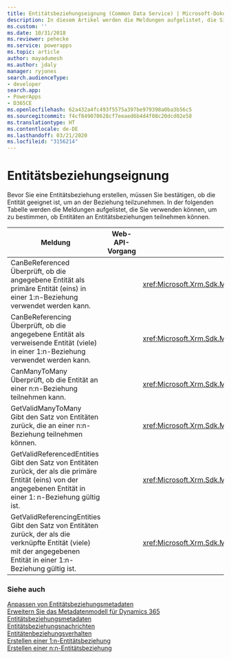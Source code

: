 ```yaml
---
title: Entitätsbeziehungseignung (Common Data Service) | Microsoft-Dokumentation
description: In diesem Artikel werden die Meldungen aufgelistet, die Sie verwenden können, um zu bestimmen, ob Entitäten an Entitätsbeziehungen teilnehmen können.
ms.custom: ''
ms.date: 10/31/2018
ms.reviewer: pehecke
ms.service: powerapps
ms.topic: article
author: mayadumesh
ms.author: jdaly
manager: ryjones
search.audienceType:
- developer
search.app:
- PowerApps
- D365CE
ms.openlocfilehash: 62a432a4fc493f5575a397be979398a0ba3b56c5
ms.sourcegitcommit: f4cf849070628cf7eeaed6b4d4f08c20dcd02e58
ms.translationtype: HT
ms.contentlocale: de-DE
ms.lasthandoff: 03/21/2020
ms.locfileid: "3156214"
---
```

# <a name="entity-relationship-eligibility"></a>Entitätsbeziehungseignung

Bevor Sie eine Entitätsbeziehung erstellen, müssen Sie bestätigen, ob die Entität geeignet ist, um an der Beziehung teilzunehmen. In der folgenden Tabelle werden die Meldungen aufgelistet, die Sie verwenden können, um zu bestimmen, ob Entitäten an Entitätsbeziehungen teilnehmen können.  
  
|Meldung|Web-API-Vorgang|SDK-Assembly|  
|-------------|-----------------|----------------|  
|CanBeReferenced</br>Überprüft, ob die angegebene Entität als primäre Entität (eins) in einer 1:n-Beziehung verwendet werden kann.|<xref href="Microsoft.Dynamics.CRM.CanBeReferenced?text=CanBeReferenced Action" />|<xref:Microsoft.Xrm.Sdk.Messages.CanBeReferencedRequest>|  
|CanBeReferencing</br>Überprüft, ob die angegebene Entität als verweisende Entität (viele) in einer 1:n-Beziehung verwendet werden kann.|<xref href="Microsoft.Dynamics.CRM.CanBeReferencing?text=CanBeReferencing Action" />|<xref:Microsoft.Xrm.Sdk.Messages.CanBeReferencingRequest>|  
|CanManyToMany</br>Überprüft, ob die Entität an einer n:n-Beziehung teilnehmen kann.|<xref href="Microsoft.Dynamics.CRM.CanManyToMany?text=CanManyToMany Action" />|<xref:Microsoft.Xrm.Sdk.Messages.CanManyToManyRequest>|  
|GetValidManyToMany</br>Gibt den Satz von Entitäten zurück, die an einer n:n-Beziehung teilnehmen können.|<xref href="Microsoft.Dynamics.CRM.GetValidManyToMany?text=GetValidManyToMany Function" />|<xref:Microsoft.Xrm.Sdk.Messages.GetValidManyToManyRequest>|  
|GetValidReferencedEntities</br>Gibt den Satz von Entitäten zurück, der als die primäre Entität (eins) von der angegebenen Entität in einer 1: n-Beziehung gültig ist.|<xref href="Microsoft.Dynamics.CRM.GetValidReferencedEntities?text=GetValidReferencedEntities Function" />|<xref:Microsoft.Xrm.Sdk.Messages.GetValidReferencedEntitiesRequest>|  
|GetValidReferencingEntities</br>Gibt den Satz von Entitäten zurück, der als die verknüpfte Entität (viele) mit der angegebenen Entität in einer 1:n-Beziehung gültig ist.|<xref href="Microsoft.Dynamics.CRM.GetValidReferencingEntities?text=GetValidReferencingEntities Function" />|<xref:Microsoft.Xrm.Sdk.Messages.GetValidReferencingEntitiesRequest>|  
  
### <a name="see-also"></a>Siehe auch  
 [Anpassen von Entitätsbeziehungsmetadaten](/dynamics365/customer-engagement/developer/customize-entity-relationship-metadata)   
 [Erweitern Sie das Metadatenmodell für Dynamics 365](/dynamics365/customer-engagement/developer/org-service/use-organization-service-metadata)   
 [Entitätsbeziehungsmetadaten](/dynamics365/customer-engagement/developer/customize-entity-relationship-metadata)   
 [Entitätsbeziehungsnachrichten](entity-relationship-metadata-messages.md)   
 [Entitätenbeziehungsverhalten](/dynamics365/customer-engagement/developer/entity-relationship-behavior)   
 [Erstellen einer 1:n-Entitätsbeziehung](/dynamics365/customer-engagement/developer/org-service/create-retrieve-entity-relationships#BKMK_Create1NEntityRelationship)   
 [Erstellen einer n:n-Entitätsbeziehung](/dynamics365/customer-engagement/developer/org-service/create-retrieve-entity-relationships#BKMK_CreateNNEntityRelationship)
